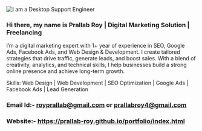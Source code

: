 ![I am a Desktop Support Engineer](https://www.makemyassignments.com/blog/wp-content/uploads/2024/08/DM_blog_post_image_03_guetzli.jpg)
### Hi there, my name is Prallab Roy | Digital Marketing Solution | Freelancing
I’m a digital marketing expert with 1+ year of experience in SEO, Google Ads, Facebook Ads, and Web Design & Development. I create tailored strategies that drive traffic, generate leads, and boost sales. With a blend of creativity, analytics, and technical skills, I help businesses build a strong online presence and achieve long-term growth.

Skills: Web Design | Web Development | SEO Optimization | Google Ads | Facebook Ads | Lead Generation

### Email Id:- royprallab@gmail.com or prallabroy4@gmail.com 
### Website:- https://prallab-roy.github.io/portfolio/index.html

